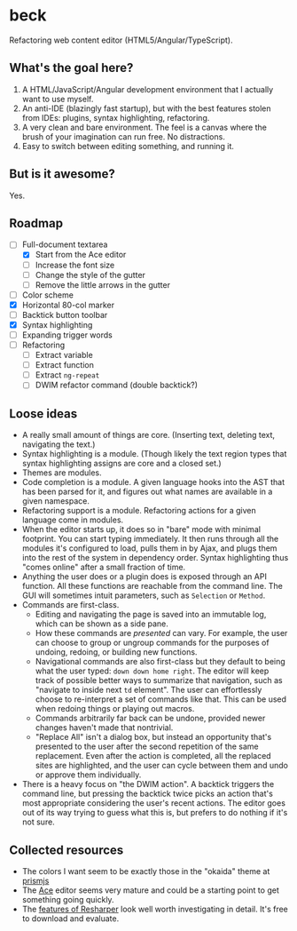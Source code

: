 # beck

Refactoring web content editor (HTML5/Angular/TypeScript).

## What's the goal here?

1. A HTML/JavaScript/Angular development environment that I actually want to
   use myself.
2. An anti-IDE (blazingly fast startup), but with the best features stolen
   from IDEs: plugins, syntax highlighting, refactoring.
3. A very clean and bare environment. The feel is a canvas where the brush
   of your imagination can run free. No distractions.
4. Easy to switch between editing something, and running it.

## But is it awesome?

Yes.

## Roadmap

- [ ] Full-document textarea
    - [x] Start from the Ace editor
    - [ ] Increase the font size
    - [ ] Change the style of the gutter
    - [ ] Remove the little arrows in the gutter
- [ ] Color scheme
- [x] Horizontal 80-col marker
- [ ] Backtick button toolbar
- [x] Syntax highlighting
- [ ] Expanding trigger words
- [ ] Refactoring
    - [ ] Extract variable
    - [ ] Extract function
    - [ ] Extract `ng-repeat`
    - [ ] DWIM refactor command (double backtick?)

## Loose ideas

* A really small amount of things are core. (Inserting text, deleting text,
  navigating the text.)
* Syntax highlighting is a module. (Though likely the text region types that
  syntax highlighting assigns are core and a closed set.)
* Themes are modules.
* Code completion is a module. A given language hooks into the AST that has
  been parsed for it, and figures out what names are available in a given
  namespace.
* Refactoring support is a module. Refactoring actions for a given language
  come in modules.
* When the editor starts up, it does so in "bare" mode with minimal footprint.
  You can start typing immediately. It then runs through all the modules it's
  configured to load, pulls them in by Ajax, and plugs them into the rest of
  the system in dependency order. Syntax highlighting thus "comes online"
  after a small fraction of time.
* Anything the user does or a plugin does is exposed through an API function.
  All these functions are reachable from the command line. The GUI will
  sometimes intuit parameters, such as `Selection` or `Method`.
* Commands are first-class.
    * Editing and navigating the page is saved into an immutable log, which
      can be shown as a side pane.
    * How these commands are *presented* can vary. For example, the user
      can choose to group or ungroup commands for the purposes of undoing,
      redoing, or building new functions.
    * Navigational commands are also first-class but they default to being
      what the user typed: `down down home right`. The editor will keep
      track of possible better ways to summarize that navigation, such as
      "navigate to inside next `td` element". The user can effortlessly
      choose to re-interpret a set of commands like that. This can be used
      when redoing things or playing out macros.
    * Commands arbitrarily far back can be undone, provided newer changes
      haven't made that nontrivial.
    * "Replace All" isn't a dialog box, but instead an opportunity
      that's presented to the user after the second repetition of the same
      replacement. Even after the action is completed, all the replaced
      sites are highlighted, and the user can cycle between them and undo
      or approve them individually.
* There is a heavy focus on "the DWIM action". A backtick triggers the
  command line, but pressing the backtick twice picks an action that's
  most appropriate considering the user's recent actions. The editor goes
  out of its way trying to guess what this is, but prefers to do nothing
  if it's not sure.

## Collected resources

* The colors I want seem to be exactly those in the "okaida" theme at
  [prismjs](http://prismjs.com/)
* The [Ace](http://ace.c9.io/) editor seems very mature and could be
  a starting point to get something going quickly.
* The [features of Resharper](http://www.jetbrains.com/resharper/features/)
  look well worth investigating in detail. It's free to download and
  evaluate.
